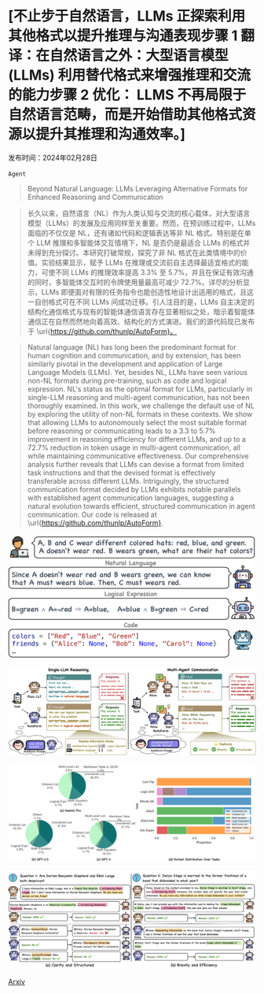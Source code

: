 # [不止步于自然语言，LLMs 正探索利用其他格式以提升推理与沟通表现步骤 1 翻译：在自然语言之外：大型语言模型 (LLMs) 利用替代格式来增强推理和交流的能力步骤 2 优化： LLMS 不再局限于自然语言范畴，而是开始借助其他格式资源以提升其推理和沟通效率。]

发布时间：2024年02月28日

`Agent`

> Beyond Natural Language: LLMs Leveraging Alternative Formats for Enhanced Reasoning and Communication

> 长久以来，自然语言（NL）作为人类认知与交流的核心载体，对大型语言模型（LLMs）的发展及应用同样至关重要。然而，在预训练过程中，LLMs 面临的不仅仅是 NL，还有诸如代码和逻辑表达等非 NL 格式。特别是在单个 LLM 推理和多智能体交互情境下，NL 是否仍是最适合 LLMs 的格式并未得到充分探讨。本研究打破常规，探究了非 NL 格式在此类情境中的价值。实验结果显示，赋予 LLMs 在推理或交流前自主选择最适宜格式的能力，可使不同 LLMs 的推理效率提高 3.3% 至 5.7%，并且在保证有效沟通的同时，多智能体交互时的令牌使用量最高可减少 72.7%。详尽的分析显示，LLMs 即便面对有限的任务指令也能创造性地设计出适用的格式，且这一自创格式可在不同 LLMs 间成功迁移。引人注目的是，LLMs 自主决定的结构化通信格式与现有的智能体通信语言存在显著相似之处，暗示着智能体通信正在自然而然地向着高效、结构化的方式演进。我们的源代码现已发布于 \url{https://github.com/thunlp/AutoForm}。

> Natural language (NL) has long been the predominant format for human cognition and communication, and by extension, has been similarly pivotal in the development and application of Large Language Models (LLMs). Yet, besides NL, LLMs have seen various non-NL formats during pre-training, such as code and logical expression. NL's status as the optimal format for LLMs, particularly in single-LLM reasoning and multi-agent communication, has not been thoroughly examined. In this work, we challenge the default use of NL by exploring the utility of non-NL formats in these contexts. We show that allowing LLMs to autonomously select the most suitable format before reasoning or communicating leads to a 3.3 to 5.7\% improvement in reasoning efficiency for different LLMs, and up to a 72.7\% reduction in token usage in multi-agent communication, all while maintaining communicative effectiveness. Our comprehensive analysis further reveals that LLMs can devise a format from limited task instructions and that the devised format is effectively transferable across different LLMs. Intriguingly, the structured communication format decided by LLMs exhibits notable parallels with established agent communication languages, suggesting a natural evolution towards efficient, structured communication in agent communication. Our code is released at \url{https://github.com/thunlp/AutoForm}.

![不止步于自然语言，LLMs 正探索利用其他格式以提升推理与沟通表现步骤 1 翻译：在自然语言之外：大型语言模型 (LLMs) 利用替代格式来增强推理和交流的能力步骤 2 优化： LLMS 不再局限于自然语言范畴，而是开始借助其他格式资源以提升其推理和沟通效率。](../../../paper_images/2402.18439/x1.png)

![不止步于自然语言，LLMs 正探索利用其他格式以提升推理与沟通表现步骤 1 翻译：在自然语言之外：大型语言模型 (LLMs) 利用替代格式来增强推理和交流的能力步骤 2 优化： LLMS 不再局限于自然语言范畴，而是开始借助其他格式资源以提升其推理和沟通效率。](../../../paper_images/2402.18439/x2.png)

![不止步于自然语言，LLMs 正探索利用其他格式以提升推理与沟通表现步骤 1 翻译：在自然语言之外：大型语言模型 (LLMs) 利用替代格式来增强推理和交流的能力步骤 2 优化： LLMS 不再局限于自然语言范畴，而是开始借助其他格式资源以提升其推理和沟通效率。](../../../paper_images/2402.18439/x3.png)

![不止步于自然语言，LLMs 正探索利用其他格式以提升推理与沟通表现步骤 1 翻译：在自然语言之外：大型语言模型 (LLMs) 利用替代格式来增强推理和交流的能力步骤 2 优化： LLMS 不再局限于自然语言范畴，而是开始借助其他格式资源以提升其推理和沟通效率。](../../../paper_images/2402.18439/x4.png)

[Arxiv](https://arxiv.org/abs/2402.18439)